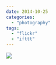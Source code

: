 ```yaml
---
date: 2014-10-25
categories: 
  - "photography"
tags: 
  - "flickr"
  - "ifttt"
---
```


![](https://farm6.staticflickr.com/5603/15433843597_8087ac2004_b.jpg)
